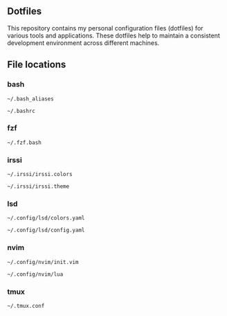## Dotfiles

This repository contains my personal configuration files (dotfiles) for various tools and applications. These dotfiles help to maintain a consistent development environment across different machines.

## File locations

### bash

```
~/.bash_aliases
```

```
~/.bashrc
```

### fzf

```
~/.fzf.bash
```

### irssi

```
~/.irssi/irssi.colors
```

```
~/.irssi/irssi.theme
```

### lsd

```
~/.config/lsd/colors.yaml
```

```
~/.config/lsd/config.yaml
```

### nvim

```
~/.config/nvim/init.vim
```

```
~/.config/nvim/lua
```

### tmux

```
~/.tmux.conf
```

